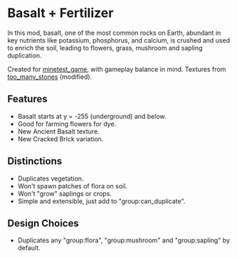 # Basalt + Fertilizer
In this mod, basalt, one of the most common rocks on Earth, abundant in key nutrients like potassium, phosphorus, and calcium, is crushed and used to enrich the soil, leading to flowers, grass, mushroom and sapling duplication.

Created for [minetest_game](https://content.minetest.net/packages/Minetest/minetest_game/), with gameplay balance in mind. Textures from [too_many_stones](https://content.minetest.net/packages/JoeEnderman/too_many_stones/) (modified).

## Features
- Basalt starts at y = -255 (underground) and below.
- Good for farming flowers for dye.
- New Ancient Basalt texture.
- New Cracked Brick variation.

## Distinctions
- Duplicates vegetation.
- Won't spawn patches of flora on soil.
- Won't "grow" saplings or crops.
- Simple and extensible, just add to "group:can_duplicate".

## Design Choices
- Duplicates any "group:flora", "group:mushroom" and "group:sapling" by default.
